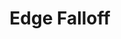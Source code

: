 ---
title: "Edge Falloff"
description: "A shader that creates a falloff effect on the edges of the screen."
pubDate: "2022-01-01"
updateDate: "2022-01-01"
heroImage: '/assets/craft/aesthetic/5.png'
shader:
    src: "square/edge_falloff.frag"
---